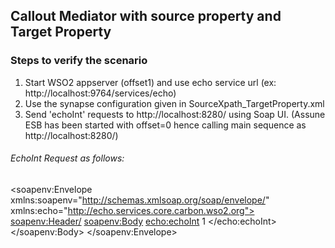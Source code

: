 ##  Callout Mediator with source property and Target Property
### Steps to verify the scenario
1. Start WSO2 appserver (offset1) and use echo service url (ex: http://localhost:9764/services/echo)
2. Use the synapse configuration given in SourceXpath_TargetProperty.xml
3. Send 'echoInt' requests to http://localhost:8280/ using Soap UI. (Assune ESB has been started with offset=0 hence calling main sequence as http://localhost:8280/)
 ###### EchoInt Request as follows: 

 <soapenv:Envelope xmlns:soapenv="http://schemas.xmlsoap.org/soap/envelope/" xmlns:echo="http://echo.services.core.carbon.wso2.org">
   <soapenv:Header/>
   <soapenv:Body>
      <echo:echoInt>
         <!--Optional:-->
         <in>1</in>
      </echo:echoInt>
   </soapenv:Body>
</soapenv:Envelope>

